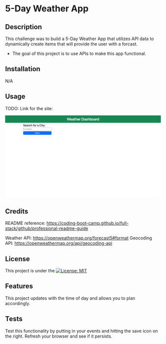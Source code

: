 # 5-Day Weather App

## Description

This challenge was to build a 5-Day Weather App that utilizes API data to dynamically create items that will provide the user with a forcast.

- The goal of this project is to use APIs to make this app functional.

## Installation

N/A

## Usage

TODO: Link for the site:

![alt text](./screenshot.png)

## Credits

README reference: https://coding-boot-camp.github.io/full-stack/github/professional-readme-guide

Weather API: https://openweathermap.org/forecast5#format
Geocoding API: https://openweathermap.org/api/geocoding-api

## License

This project is under the [![License: MIT](https://img.shields.io/badge/License-MIT-yellow.svg)](./LICENSE)

## Features

This project updates with the time of day and allows you to plan accordingly.

## Tests

Test this functionality by putting in your events and hitting the save icon on the right. Refresh your browser and see if it persists.
